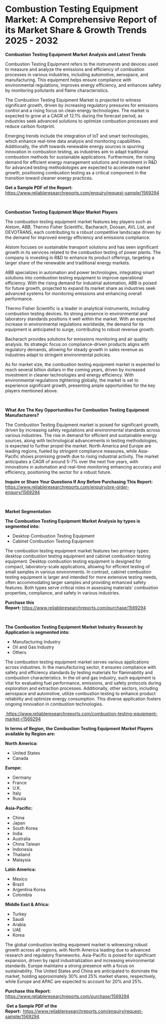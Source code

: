 <p><h1>Combustion Testing Equipment Market: A Comprehensive Report of its Market Share & Growth Trends 2025 - 2032</h1></p><p><strong>Combustion Testing Equipment Market Analysis and Latest Trends</strong></p>
<p><p>Combustion Testing Equipment refers to the instruments and devices used to measure and analyze the emissions and efficiency of combustion processes in various industries, including automotive, aerospace, and manufacturing. This equipment helps ensure compliance with environmental regulations, improves energy efficiency, and enhances safety by monitoring pollutants and flame characteristics.</p><p>The Combustion Testing Equipment Market is projected to witness significant growth, driven by increasing regulatory pressures for emissions control and a rising focus on clean energy technologies. The market is expected to grow at a CAGR of 12.1% during the forecast period, as industries seek advanced solutions to optimize combustion processes and reduce carbon footprint. </p><p>Emerging trends include the integration of IoT and smart technologies, which enhance real-time data analysis and monitoring capabilities. Additionally, the shift towards renewable energy sources is spurring innovation in combustion testing, as industries aim to adapt traditional combustion methods for sustainable applications. Furthermore, the rising demand for efficient energy management solutions and investment in R&D for advanced testing methodologies are expected to accelerate market growth, positioning combustion testing as a critical component in the transition toward cleaner energy practices.</p></p>
<p><strong>Get a Sample PDF of the Report:&nbsp;</strong> <a href="https://www.reliableresearchreports.com/enquiry/request-sample/1569294?utm_campaign=2810&utm_medium=2&utm_source=Github&utm_content=ia&utm_term=16042025&utm_id=combustion-testing-equipment">https://www.reliableresearchreports.com/enquiry/request-sample/1569294</a></p>
<p>&nbsp;</p>
<p><strong>Combustion Testing Equipment Major Market Players</strong></p>
<p><p>The combustion testing equipment market features key players such as Alstom, ABB, Thermo Fisher Scientific, Bacharach, Doosan, AVL List, and DEVOTRANS, each contributing to a robust competitive landscape driven by the demand for improved energy efficiency and emissions compliance.</p><p>Alstom focuses on sustainable transport solutions and has seen significant growth in its services related to the combustion testing of power plants. The company is investing in R&D to enhance its product offerings, targeting a larger share of the renewable and traditional energy markets.</p><p>ABB specializes in automation and power technologies, integrating smart solutions into combustion testing equipment to improve operational efficiency. With the rising demand for industrial automation, ABB is poised for future growth, projected to expand its market share as industries seek advanced systems for monitoring emissions and enhancing overall performance.</p><p>Thermo Fisher Scientific is a leader in analytical instruments, including combustion testing devices. Its strong presence in environmental and laboratory standards positions it well within the market. With an expected increase in environmental regulations worldwide, the demand for its equipment is anticipated to surge, contributing to robust revenue growth.</p><p>Bacharach provides solutions for emissions monitoring and air quality analysis. Its strategic focus on compliance-driven products aligns with regulatory demands, allowing for steady growth in sales revenue as industries adapt to stringent environmental policies.</p><p>As for market size, the combustion testing equipment market is expected to reach several billion dollars in the coming years, driven by increased investment in cleaner technologies and energy efficiency. With environmental regulations tightening globally, the market is set to experience significant growth, presenting ample opportunities for the key players mentioned above.</p></p>
<p>&nbsp;</p>
<p><strong>What Are The Key Opportunities For Combustion Testing Equipment Manufacturers?</strong></p>
<p><p>The Combustion Testing Equipment market is poised for significant growth, driven by increasing safety regulations and environmental standards across various industries. The rise in demand for efficient and sustainable energy sources, along with technological advancements in testing methodologies, is expected to further propel the market. North America and Europe are leading regions, fueled by stringent compliance measures, while Asia-Pacific shows promising growth due to rising industrial activity. The market anticipates a CAGR of around 5-7% over the next five years, with innovations in automation and real-time monitoring enhancing accuracy and efficiency, positioning the sector for a robust future.</p></p>
<p><strong>Inquire or Share Your Questions If Any Before Purchasing This Report:</strong> <a href="https://www.reliableresearchreports.com/enquiry/pre-order-enquiry/1569294?utm_campaign=2810&utm_medium=2&utm_source=Github&utm_content=ia&utm_term=16042025&utm_id=combustion-testing-equipment">https://www.reliableresearchreports.com/enquiry/pre-order-enquiry/1569294</a></p>
<p>&nbsp;</p>
<p><strong>Market Segmentation</strong></p>
<p><strong>The Combustion Testing Equipment Market Analysis by types is segmented into:</strong></p>
<p><ul><li>Desktop Combustion Testing Equipment</li><li>Cabinet Combustion Testing Equipment</li></ul></p>
<p><p>The combustion testing equipment market features two primary types: desktop combustion testing equipment and cabinet combustion testing equipment. Desktop combustion testing equipment is designed for compact, laboratory-scale applications, allowing for efficient testing of small samples in various environments. In contrast, cabinet combustion testing equipment is larger and intended for more extensive testing needs, often accommodating larger samples and providing enhanced safety features. Both types serve critical roles in assessing materials' combustion properties, compliance, and safety in various industries.</p></p>
<p><strong>Purchase this Report:&nbsp;</strong><a href="https://www.reliableresearchreports.com/purchase/1569294?utm_campaign=2810&utm_medium=2&utm_source=Github&utm_content=ia&utm_term=16042025&utm_id=combustion-testing-equipment">https://www.reliableresearchreports.com/purchase/1569294</a></p>
<p>&nbsp;</p>
<p><strong>The Combustion Testing Equipment Market Industry Research by Application is segmented into:</strong></p>
<p><ul><li>Manufacturing Industry</li><li>Oil and Gas Industry</li><li>Others</li></ul></p>
<p><p>The combustion testing equipment market serves various applications across industries. In the manufacturing sector, it ensures compliance with safety and efficiency standards by testing materials for flammability and combustion characteristics. In the oil and gas industry, such equipment is vital for evaluating fuel performance, emissions, and safety protocols during exploration and extraction processes. Additionally, other sectors, including aerospace and automotive, utilize combustion testing to enhance product reliability and optimize energy consumption. This diverse application fosters ongoing innovation in combustion technologies.</p></p>
<p><a href="https://www.reliableresearchreports.com/combustion-testing-equipment-market-r1569294?utm_campaign=2810&utm_medium=2&utm_source=Github&utm_content=ia&utm_term=16042025&utm_id=combustion-testing-equipment">&nbsp;https://www.reliableresearchreports.com/combustion-testing-equipment-market-r1569294</a></p>
<p><strong>In terms of Region, the Combustion Testing Equipment Market Players available by Region are:</strong></p>
<p>
    <p> <strong> North America: </strong>
        <ul>
            <li>United States</li>
            <li>Canada</li>
        </ul>
        </p> 
    <p> <strong> Europe: </strong>
        <ul>
            <li>Germany</li>
            <li>France</li>
            <li>U.K.</li>
            <li>Italy</li>
            <li>Russia</li>
        </ul>
        </p> 
    <p> <strong> Asia-Pacific: </strong>
        <ul>
            <li>China</li>
            <li>Japan</li>
            <li>South Korea</li>
            <li>India</li>
            <li>Australia</li>
            <li>China Taiwan</li>
            <li>Indonesia</li>
            <li>Thailand</li>
            <li>Malaysia</li>
        </ul>
        </p> 
    <p> <strong> Latin America: </strong>
        <ul>
            <li>Mexico</li>
            <li>Brazil</li>
            <li>Argentina Korea</li>
            <li>Colombia</li>
        </ul>
        </p> 
    <p> <strong> Middle East & Africa: </strong>
        <ul>
            <li>Turkey</li>
            <li>Saudi</li>
            <li>Arabia</li>
            <li>UAE</li>
            <li>Korea</li>
        </ul>
    </p>
    </p>
<p><p>The global combustion testing equipment market is witnessing robust growth across all regions, with North America leading due to advanced research and regulatory frameworks. Asia-Pacific is poised for significant expansion, driven by rapid industrialization and increasing environmental standards. Europe maintains a strong presence with a focus on sustainability. The United States and China are anticipated to dominate the market, holding approximately 30% and 25% market shares, respectively, while Europe and APAC are expected to account for 20% and 25%.</p></p>
<p><strong>Purchase this Report: </strong><a href="https://www.reliableresearchreports.com/purchase/1569294?utm_campaign=2810&utm_medium=2&utm_source=Github&utm_content=ia&utm_term=16042025&utm_id=combustion-testing-equipment">https://www.reliableresearchreports.com/purchase/1569294</a></p>
<p>&nbsp;<strong>Get a Sample PDF of the Report:&nbsp;&nbsp;</strong><a href="https://www.reliableresearchreports.com/enquiry/request-sample/1569294?utm_campaign=2810&utm_medium=2&utm_source=Github&utm_content=ia&utm_term=16042025&utm_id=combustion-testing-equipment">https://www.reliableresearchreports.com/enquiry/request-sample/1569294</a></p>
<p><strong></strong></p>
<p><p></p><p></p><p></p></p>